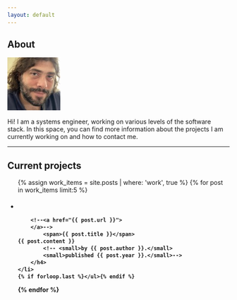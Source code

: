 ```yaml
---
layout: default
---
```


## About

<img class="profile-picture" src="gravatar.png">

Hi! I am a systems engineer, working on various levels of the software stack.
In this space, you can find more information about the projects I am currently
working on and how to contact me.<br/>

---

## Current projects

<ul class="related-posts">

{% assign work_items = site.posts | where: 'work', true %}
{% for post in work_items limit:5 %}
    <li class="main-page-list">
        <h4>
	<div style="display: inline-block; width:40px">
            <span class="fa-stack fa-1x">
              <!-- <i class="fa fa-circle fa-stack-2x "></i>-->
              <i class="fa {{ post.icon }} fa-stack-1x "></i>
            </span>
	</div>

        <!--<a href="{{ post.url }}">
        </a>-->
            <span>{{ post.title }}</span>
	{{ post.content }}
            <!-- <small>by {{ post.author }}.</small>
            <small>published {{ post.year }}.</small>-->
        </h4>
    </li>
    {% if forloop.last %}</ul>{% endif %}
{% endfor %}

